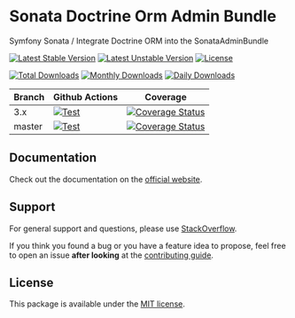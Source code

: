 <!--
DO NOT EDIT THIS FILE!

It's auto-generated by sonata-project/dev-kit package.
-->

# Sonata Doctrine Orm Admin Bundle

Symfony Sonata / Integrate Doctrine ORM into the SonataAdminBundle

[![Latest Stable Version](https://poser.pugx.org/sonata-project/doctrine-orm-admin-bundle/v/stable)](https://packagist.org/packages/sonata-project/doctrine-orm-admin-bundle)
[![Latest Unstable Version](https://poser.pugx.org/sonata-project/doctrine-orm-admin-bundle/v/unstable)](https://packagist.org/packages/sonata-project/doctrine-orm-admin-bundle)
[![License](https://poser.pugx.org/sonata-project/doctrine-orm-admin-bundle/license)](https://packagist.org/packages/sonata-project/doctrine-orm-admin-bundle)

[![Total Downloads](https://poser.pugx.org/sonata-project/doctrine-orm-admin-bundle/downloads)](https://packagist.org/packages/sonata-project/doctrine-orm-admin-bundle)
[![Monthly Downloads](https://poser.pugx.org/sonata-project/doctrine-orm-admin-bundle/d/monthly)](https://packagist.org/packages/sonata-project/doctrine-orm-admin-bundle)
[![Daily Downloads](https://poser.pugx.org/sonata-project/doctrine-orm-admin-bundle/d/daily)](https://packagist.org/packages/sonata-project/doctrine-orm-admin-bundle)

Branch | Github Actions | Coverage |
------ | -------------- | -------- |
3.x    | [![Test][test_stable_badge]][test_stable_link]     | [![Coverage Status][coverage_stable_badge]][coverage_stable_link]     |
master | [![Test][test_unstable_badge]][test_unstable_link] | [![Coverage Status][coverage_unstable_badge]][coverage_unstable_link] |

## Documentation

Check out the documentation on the [official website](https://sonata-project.org/bundles/doctrine-orm-admin).

## Support

For general support and questions, please use [StackOverflow](http://stackoverflow.com/questions/tagged/sonata).

If you think you found a bug or you have a feature idea to propose, feel free to open an issue
**after looking** at the [contributing guide](CONTRIBUTING.md).

## License

This package is available under the [MIT license](LICENSE).

[test_stable_badge]: https://github.com/sonata-project/SonataDoctrineORMAdminBundle/workflows/Test/badge.svg?branch=3.x
[test_stable_link]: https://github.com/sonata-project/SonataDoctrineORMAdminBundle/actions?query=workflow:test+branch:3.x
[test_unstable_badge]: https://github.com/sonata-project/SonataDoctrineORMAdminBundle/workflows/Test/badge.svg?branch=master
[test_unstable_link]: https://github.com/sonata-project/SonataDoctrineORMAdminBundle/actions?query=workflow:test+branch:master

[coverage_stable_badge]: https://codecov.io/gh/sonata-project/SonataDoctrineORMAdminBundle/branch/3.x/graph/badge.svg
[coverage_stable_link]: https://codecov.io/gh/sonata-project/SonataDoctrineORMAdminBundle/branch/3.x
[coverage_unstable_badge]: https://codecov.io/gh/sonata-project/SonataDoctrineORMAdminBundle/branch/master/graph/badge.svg
[coverage_unstable_link]: https://codecov.io/gh/sonata-project/SonataDoctrineORMAdminBundle/branch/master
